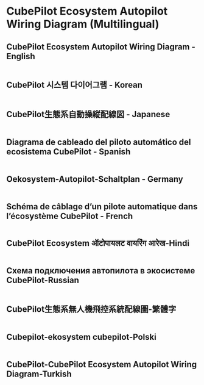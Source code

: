 # CubePilot Ecosystem Autopilot Wiring Diagram (Multilingual)

## CubePilot Ecosystem Autopilot Wiring Diagram - English

<figure><img src="../.gitbook/assets/CubePilot Ecosystem Autopilot Wiring Diagram - English.jpg" alt=""><figcaption></figcaption></figure>

## CubePilot 시스템 다이어그램 - Korean

<figure><img src="../.gitbook/assets/CubePilot 시스템 다이어그램 - Korean.jpg" alt=""><figcaption></figcaption></figure>

## CubePilot生態系自動操縦配線図 - Japanese

<figure><img src="../.gitbook/assets/CubePilot生態系自動操縦配線図 - Japanese.jpg" alt=""><figcaption></figcaption></figure>

## Diagrama de cableado del piloto automático del ecosistema CubePilot - Spanish

<figure><img src="../.gitbook/assets/Diagrama de cableado del piloto automático del ecosistema CubePilot - Spanish.jpg" alt=""><figcaption></figcaption></figure>

## Oekosystem-Autopilot-Schaltplan - Germany

<figure><img src="../.gitbook/assets/Oekosystem-Autopilot-Schaltplan - Germany.jpg" alt=""><figcaption></figcaption></figure>

## Schéma de câblage d’un pilote automatique dans l’écosystème CubePilot - French

<figure><img src="../.gitbook/assets/Schéma de câblage d’un pilote automatique dans l’écosystème CubePilot - French.jpg" alt=""><figcaption></figcaption></figure>

## CubePilot Ecosystem ऑटोपायलट वायरिंग आरेख-Hindi

<figure><img src="../.gitbook/assets/CubePilot Ecosystem ऑटोपायलट वायरिंग आरेख-Hindi.jpg" alt=""><figcaption></figcaption></figure>

## Схема подключения автопилота в экосистеме CubePilot-Russian

<figure><img src="../.gitbook/assets/Схема подключения автопилота в экосистеме CubePilot-Russian.jpg" alt=""><figcaption></figcaption></figure>

## CubePilot生態系無人機飛控系統配線圖-繁體字

<figure><img src="../.gitbook/assets/CubePilot生態系無人機飛控系統配線圖-繁體字.jpg" alt=""><figcaption></figcaption></figure>

## Cubepilot-ekosystem cubepilot-Polski

<figure><img src="../.gitbook/assets/Cubepilot-ekosystem cubepilot-Polski.jpg" alt=""><figcaption></figcaption></figure>

## CubePilot-CubePilot Ecosystem Autopilot Wiring Diagram-Turkish

<figure><img src="../.gitbook/assets/CubePilot-CubePilot Ecosystem Autopilot Wiring Diagram-Turkish.jpg" alt=""><figcaption></figcaption></figure>
